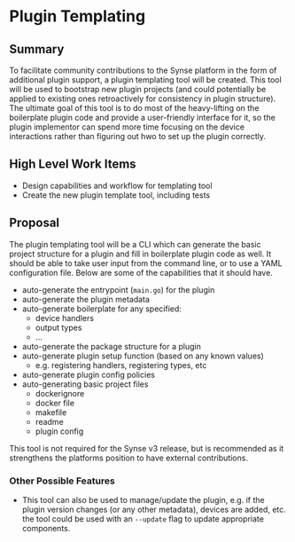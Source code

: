# Plugin Templating
## Summary
To facilitate community contributions to the Synse platform in the form of
additional plugin support, a plugin templating tool will be created. This tool
will be used to bootstrap new plugin projects (and could potentially be applied
to existing ones retroactively for consistency in plugin structure). The ultimate
goal of this tool is to do most of the heavy-lifting on the boilerplate plugin code
and provide a user-friendly interface for it, so the plugin implementor can spend
more time focusing on the device interactions rather than figuring out hwo to set up
the plugin correctly.

## High Level Work Items
- Design capabilities and workflow for templating tool
- Create the new plugin template tool, including tests

## Proposal
The plugin templating tool will be a CLI which can generate the basic project structure
for a plugin and fill in boilerplate plugin code as well. It should be able to take
user input from the command line, or to use a YAML configuration file. Below are some
of the capabilities that it should have.

- auto-generate the entrypoint (`main.go`) for the plugin
- auto-generate the plugin metadata
- auto-generate boilerplate for any specified:
   - device handlers
   - output types
   - ...
- auto-generate the package structure for a plugin
- auto-generate plugin setup function (based on any known values)
   - e.g. registering handlers, registering types, etc
- auto-generate plugin config policies
- auto-generating basic project files
   - dockerignore
   - docker file
   - makefile
   - readme
   - plugin config
   

This tool is not required for the Synse v3 release, but is recommended as it strengthens
the platforms position to have external contributions.

### Other Possible Features
- This tool can also be used to manage/update the plugin, e.g. if the plugin version
changes (or any other metadata), devices are added, etc. the tool could be used with
an `--update` flag to update appropriate components.
